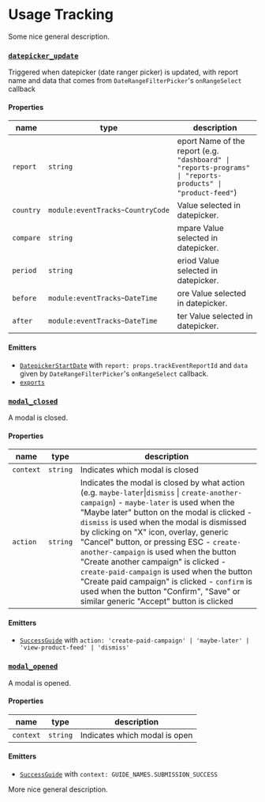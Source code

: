 # Usage Tracking

Some nice general description.

<woocommerce-grow-tracking-jsdoc>
<!---
Everything below will be automatically generated by `woocommerce-grow-tracking-jsdoc`.
Do not edit it manually!
-->

### [`datepicker_update`](eventTracks.js#L20)
Triggered when datepicker (date ranger picker) is updated,
 with report name and data that comes from `DateRangeFilterPicker`'s `onRangeSelect` callback
#### Properties
| name | type | description |
| ---- | ---- | ----------- |
`report` | `string` | eport  Name of the report (e.g. `"dashboard" \| "reports-programs" \| "reports-products" \| "product-feed"`)
`country` | `module:eventTracks~CountryCode` | Value selected in datepicker.
`compare` | `string` | mpare Value selected in datepicker.
`period` | `string` | eriod  Value selected in datepicker.
`before` | `module:eventTracks~DateTime` | ore  Value selected in datepicker.
`after` | `module:eventTracks~DateTime` | ter   Value selected in datepicker.
#### Emitters
- [`DatepickerStartDate`](Component.js#L23) with `report: props.trackEventReportId` and `data` given by `DateRangeFilterPicker`'s `onRangeSelect` callback.
- [`exports`](Component.js#L33)

### [`modal_closed`](eventTracks.js#L40)
A modal is closed.
#### Properties
| name | type | description |
| ---- | ---- | ----------- |
`context` | `string` | Indicates which modal is closed
`action` | `string` | Indicates the modal is closed by what action (e.g. `maybe-later`\|`dismiss` \| `create-another-campaign`)                             - `maybe-later` is used when the "Maybe later" button on the modal is clicked                             - `dismiss` is used when the modal is dismissed by clicking on "X" icon, overlay, generic "Cancel" button, or pressing ESC                             - `create-another-campaign` is used when the button "Create another campaign" is clicked                             - `create-paid-campaign` is used when the button "Create paid campaign" is clicked                             - `confirm` is used when the button "Confirm", "Save"  or similar generic "Accept" button is clicked
#### Emitters
- [`SuccessGuide`](Component.js#L14) with `action: 'create-paid-campaign' | 'maybe-later' | 'view-product-feed' | 'dismiss'`

### [`modal_opened`](eventTracks.js#L33)
A modal is opened.
#### Properties
| name | type | description |
| ---- | ---- | ----------- |
`context` | `string` | Indicates which modal is open
#### Emitters
- [`SuccessGuide`](Component.js#L14) with `context: GUIDE_NAMES.SUBMISSION_SUCCESS`

<!---
End of `woocommerce-grow-tracking-jsdoc`-generated content.
-->
</woocommerce-grow-tracking-jsdoc>

More nice general description.
